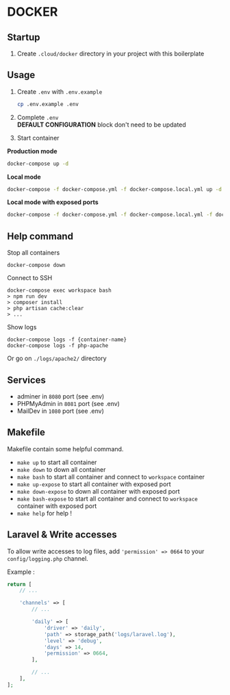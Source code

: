 # DOCKER

## Startup

1. Create `.cloud/docker` directory in your project with this boilerplate

## Usage

1. Create `.env` with `.env.example`  
    ```bash
    cp .env.example .env
    ```

2. Complete `.env`  
**DEFAULT CONFIGURATION** block don't need to be updated 

3. Start container

**Production mode**
```bash
docker-compose up -d
```

**Local mode**
```bash
docker-compose -f docker-compose.yml -f docker-compose.local.yml up -d
```

**Local mode with exposed ports**
```bash
docker-compose -f docker-compose.yml -f docker-compose.local.yml -f docker-compose.expose.yml up -d
```

## Help command
Stop all containers
```
docker-compose down
```

Connect to SSH
```
docker-compose exec workspace bash  
> npm run dev
> composer install
> php artisan cache:clear
> ...
```

Show logs  
```
docker-compose logs -f {container-name}
docker-compose logs -f php-apache
```
Or go on `./logs/apache2/` directory

## Services  
* adminer in `8080` port (see .env)
* PHPMyAdmin in `8081` port (see .env)
* MailDev in `1080` port (see .env)

## Makefile

Makefile contain some helpful command.

- `make up` to start all container
- `make down` to down all container
- `make bash` to start all container and connect to `workspace` container
- `make up-expose` to start all container with exposed port
- `make down-expose` to down all container with exposed port
- `make bash-expose` to start all container and connect to `workspace` container with exposed port
- `make help` for help !

## Laravel & Write accesses

To allow write accesses to log files, add `'permission' => 0664` to your `config/logging.php` channel.

Example :
```php
return [
    // ...

    'channels' => [
        // ...

        'daily' => [
            'driver' => 'daily',
            'path' => storage_path('logs/laravel.log'),
            'level' => 'debug',
            'days' => 14,
            'permission' => 0664,
        ],

        // ...
    ],
];
```
